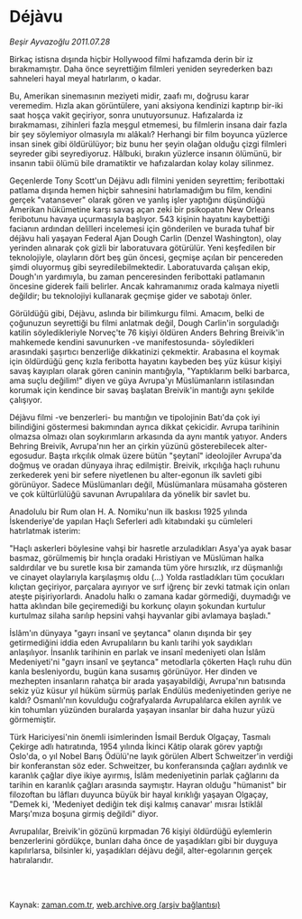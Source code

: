 # Déjàvu

*Beşir Ayvazoğlu 2011.07.28*

<td class="columnist-detail">
<p>Birkaç istisna dışında hiçbir Hollywood filmi hafızamda derin bir iz bırakmamıştır. Daha önce seyrettiğim filmleri yeniden seyrederken bazı sahneleri hayal meyal hatırlarım, o kadar.</p>
<p>
<div id="haberMetinDiv">
<p>Bu, Amerikan sinemasının meziyeti midir, zaafı mı, doğrusu karar veremedim. Hızla akan görüntülere, yani aksiyona kendinizi kaptırıp bir-iki saat hoşça vakit geçiriyor, sonra unutuyorsunuz. Hafızalarda iz bırakmaması, zihinleri fazla meşgul etmemesi, bu filmlerin insana dair fazla bir şey söylemiyor olmasıyla mı alâkalı? Herhangi bir film boyunca yüzlerce insan sinek gibi öldürülüyor; biz bunu her şeyin olağan olduğu çizgi filmleri seyreder gibi seyrediyoruz. Hâlbuki, bırakın yüzlerce insanın ölümünü, bir insanın tabii ölümü bile dramatiktir ve hafızalardan kolay kolay silinmez.
<p> Geçenlerde Tony Scott'un Déjàvu adlı filmini yeniden seyrettim; feribottaki patlama dışında hemen hiçbir sahnesini hatırlamadığım bu film, kendini gerçek "vatansever" olarak gören ve yanlış işler yaptığını düşündüğü Amerikan hükümetine karşı savaş açan zeki bir psikopatın New Orleans feribotunu havaya uçurmasıyla başlıyor. 543 kişinin hayatını kaybettiği facianın ardından delilleri incelemesi için gönderilen ve burada tuhaf bir déjàvu hali yaşayan Federal Ajan Dough Carlin (Denzel Washington), olay yerinden alınarak çok gizli bir laboratuvara götürülür. Yeni keşfedilen bir teknolojiyle, olayların dört beş gün öncesi, geçmişe açılan bir pencereden şimdi oluyormuş gibi seyredilebilmektedir. Laboratuvarda çalışan ekip, Dough'ın yardımıyla, bu zaman penceresinden feribottaki patlamanın öncesine giderek faili belirler. Ancak kahramanımız orada kalmaya niyetli değildir; bu teknolojiyi kullanarak geçmişe gider ve sabotajı önler.
<p> Görüldüğü gibi, Déjàvu, aslında bir bilimkurgu filmi. Amacım, belki de çoğunuzun seyrettiği bu filmi anlatmak değil, Dough Carlin'in sorguladığı katilin söyledikleriyle Norveç'te 76 kişiyi öldüren Anders Behring Breivik'in mahkemede kendini savunurken -ve manifestosunda- söyledikleri arasındaki şaşırtıcı benzerliğe dikkatinizi çekmektir. Arabasına el koymak için öldürdüğü genç kızla feribotta hayatını kaybeden beş yüz küsur kişiyi savaş kayıpları olarak gören caninin mantığıyla, "Yaptıklarım belki barbarca, ama suçlu değilim!" diyen ve güya Avrupa'yı Müslümanların istilasından korumak için kendince bir savaş başlatan Breivik'in mantığı aynı şekilde çalışıyor.
<p> Déjàvu filmi -ve benzerleri- bu mantığın ve tipolojinin Batı'da çok iyi bilindiğini göstermesi bakımından ayrıca dikkat çekicidir. Avrupa tarihinin olmazsa olmazı olan soykırımların arkasında da aynı mantık yatıyor. Anders Behring Breivik, Avrupa'nın her an çirkin yüzünü gösterebilecek alter-egosudur. Başta ırkçılık olmak üzere bütün "şeytanî" ideolojiler Avrupa'da doğmuş ve oradan dünyaya ihraç edilmiştir. Breivik, ırkçılığa haçlı ruhunu zerkederek yeni bir sefere niyetlenen bu alter-egonun ilk savleti gibi görünüyor. Sadece Müslümanları değil, Müslümanlara müsamaha gösteren ve çok kültürlülüğü savunan Avrupalılara da yönelik bir savlet bu.
<p> Anadolulu bir Rum olan H. A. Nomiku'nun ilk baskısı 1925 yılında İskenderiye'de yapılan Haçlı Seferleri adlı kitabındaki şu cümleleri hatırlatmak isterim:
<p> "Haçlı askerleri böylesine vahşi bir hasretle arzuladıkları Asya'ya ayak basar bas­maz, gö­rülmemiş bir hınçla oradaki Hıristiyan ve Müslüman halka saldırdılar ve bu su­retle kısa bir zamanda tüm yöre hırsızlık, ırz düşmanlığı ve cinayet olaylarıyla karşılaş­mış oldu (...) Yolda rastladıkları tüm çocukları kılıçtan geçiriyor, parçalara ayırıyor ve sırf iğrenç bir zevki tatmak için onları ateşte pişiriyorlardı. Anadolu halkı o zamana ka­dar görmediği, duymadığı ve hatta aklından bile geçiremediği bu korkunç olayın şokundan kurtulur kurtulmaz silaha sarılıp hepsini vahşi hayvanlar gibi avlamaya başladı."
<p> İslâm'ın dünyaya "gayrı insanî ve şeytanca" olanın dışında bir şey getirmediğini iddia eden Avrupalıların bu kanlı tarihi yok saydıkları anlaşılıyor. İnsanlık tarihinin en parlak ve insanî medeniyeti olan İslâm Medeniyeti'ni "gayrı insanî ve şeytanca" metodlarla çökerten Haçlı ruhu dün kanla besleniyordu, bugün kana susamış görünüyor. Her dinden ve mezhepten insanların rahatça bir arada yaşayabildiği, Avrupa'nın batısında sekiz yüz küsur yıl hüküm sürmüş parlak Endülüs medeniyetinden geriye ne kaldı? Osmanlı'nın kovulduğu coğrafyalarda Avrupalılarca ekilen ayrılık ve kin tohumları yüzünden buralarda yaşayan insanlar bir daha huzur yüzü görmemiştir.
<p> Türk Hariciyesi'nin önemli isimlerinden İsmail Berduk Olgaçay, Tasmalı Çekirge adlı hatıratında, 1954 yılında İkinci Kâtip olarak görev yaptığı Oslo'da, o yıl Nobel Barış Ödülü'ne layık görülen Albert Schweitzer'in verdiği bir konferanstan söz eder. Schweitzer, bu konferansında çağları aydınlık ve karanlık çağlar diye ikiye ayırmış, İslâm medeniyetinin parlak çağlarını da tarihin en karanlık çağları arasında saymıştır. Hayran olduğu "hümanist" bir filozoftan bu lâfları duyunca büyük bir hayal kırıklığı yaşayan Olgaçay, "Demek ki, 'Medeniyet dediğin tek dişi kalmış canavar' mısraı İstiklâl Marşı'mıza boşuna girmiş değildi" diyor.
<p> Avrupalılar, Breivik'in gözünü kırpmadan 76 kişiyi öldürdüğü eylemlerin benzerlerini gördükçe, bunları daha önce de yaşadıkları gibi bir duyguya kapılırlarsa, bilsinler ki, yaşadıkları déjàvu değil, alter-egolarının gerçek hatıralarıdır.</p></p></p></p></p></p></p></p></p></div>
</p>


<p><br>
		 </br></p></td>

Kaynak: [zaman.com.tr](http://zaman.com.tr/yazar.do?yazino=1162773), [web.archive.org (arşiv bağlantısı)](http://web.archive.org/web/20111213135306/http://zaman.com.tr/yazar.do?yazino=1162773)

